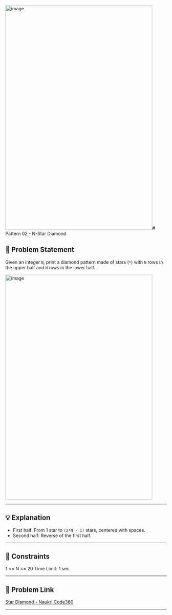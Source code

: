 <img width="459" height="701" alt="image" src="https://github.com/user-attachments/assets/6947e9af-48d1-4b3c-97c7-97940fd75f9e" /># Pattern 02 - N-Star Diamond

## 📌 Problem Statement
Given an integer `N`, print a diamond pattern made of stars (`*`) with `N` rows in the upper half and `N` rows in the lower half.

<img width="459" height="701" alt="image" src="https://github.com/user-attachments/assets/c23e4634-6274-49a7-9d32-81fa6cbea59f" />

---

## 💡 Explanation
- First half: From 1 star to `(2*N - 1)` stars, centered with spaces.
- Second half: Reverse of the first half.

---

## 📝 Constraints
1 <= N <= 20
Time Limit: 1 sec

---

## 🔗 Problem Link
[Star Diamond - Naukri Code360](https://www.naukri.com/code360/problems/star-diamond_6573686)

---
